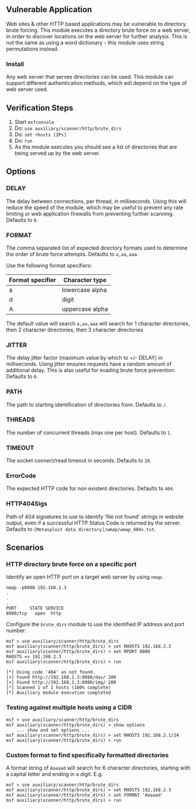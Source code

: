 ## Vulnerable Application

Web sites & other HTTP based applications may be vulnerable to directory brute forcing. This module executes a directory
brute force on a web server, in order to discover locations on the web server for further analysis. This is not the same
as using a word dictionary - this module uses string permutations instead.

### Install

Any web server that serves directories can be used. This module can support different authentication methods, which will
depend on the type of web server used.

## Verification Steps

1. Start `msfconsole`
1. Do: `use auxiliary/scanner/http/brute_dirs`
1. Do: `set rhosts [IPs]`
1. Do: `run`
1. As the module executes you should see a list of directories that are being served up by the web server.

## Options

### DELAY

The delay between connections, per thread, in milliseconds. Using this will reduce the speed of the
module, which may be useful to prevent any rate limiting or web application firewalls from preventing further scanning.
Defaults to `0`.

### FORMAT

The comma separated list of expected directory formats used to determine the order of brute
force attempts.
Defaults to `a,aa,aaa`.

Use the following format specifiers:

|Format specifier|Character type|
|---|---|
|a  | lowercase alpha|
|d  | digit|
|A  | uppercase alpha|

The default value will search `a,aa,aaa` will search for 1 character directories, then 2 character directories, then 3
character directories.

### JITTER

The delay jitter factor (maximum value by which to +/- DELAY) in milliseconds. Using jitter ensures
requests have a random amount of additional delay. This is also useful for evading brute force prevention.
Defaults to `0`.

### PATH

The path to starting identification of directories from.
Defaults to `/`.

### THREADS

The number of concurrent threads (max one per host).
Defaults to `1`.

### TIMEOUT

The socket connect/read timeout in seconds.
Defaults to `20`.

### ErrorCode

The expected HTTP code for non existent directories.
Defaults to `404`.

### HTTP404Sigs

Path of 404 signatures to use to identify 'file not found' strings
in website output, even if a successful HTTP Status Code is returned by the server.
Defaults to `[Metasploit data directory]/wmap/wmap_404s.txt`.

## Scenarios

### HTTP directory brute force on a specific port

Identify an open HTTP port on a target web server by using `nmap`:

```
nmap -p8080 192.168.2.3
.
.
.
PORT     STATE SERVICE
8080/tcp   open  http

```

Configure the `brute_dirs` module to use the identified IP address and port number:

```
msf > use auxiliary/scanner/http/brute_dirs 
msf auxiliary(scanner/http/brute_dirs) > set RHOSTS 192.168.2.3
msf auxiliary(scanner/http/brute_dirs) > set RPORT 8080
RHOSTS => 192.168.2.3
msf auxiliary(scanner/http/brute_dirs) > run

[*] Using code '404' as not found.
[+] Found http://192.168.2.3:8080/dav/ 200
[+] Found http://192.168.2.3:8080/img/ 200
[*] Scanned 1 of 1 hosts (100% complete)
[*] Auxiliary module execution completed
```

### Testing against multiple hosts using a CIDR

```
msf > use auxiliary/scanner/http/brute_dirs
msf auxiliary(scanner/http/brute_dirs) > show options
    ... show and set options ...
msf auxiliary(scanner/http/brute_dirs) > set RHOSTS 192.168.2.1/24
msf auxiliary(scanner/http/brute_dirs) > run
```

### Custom format to find specifically formatted directories

A format string of `Aaaaad` will search for 6 character directories, starting with a capital letter and ending in a
digit. E.g.

```
msf > use auxiliary/scanner/http/brute_dirs 
msf auxiliary(scanner/http/brute_dirs) > set RHOSTS 192.168.2.3
msf auxiliary(scanner/http/brute_dirs) > set FORMAT 'Aaaaad'
msf auxiliary(scanner/http/brute_dirs) > run
```
